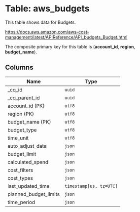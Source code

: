 # Table: aws_budgets

This table shows data for Budgets.

https://docs.aws.amazon.com/aws-cost-management/latest/APIReference/API_budgets_Budget.html

The composite primary key for this table is (**account_id**, **region**, **budget_name**).

## Columns

| Name          | Type          |
| ------------- | ------------- |
|_cq_id|`uuid`|
|_cq_parent_id|`uuid`|
|account_id (PK)|`utf8`|
|region (PK)|`utf8`|
|budget_name (PK)|`utf8`|
|budget_type|`utf8`|
|time_unit|`utf8`|
|auto_adjust_data|`json`|
|budget_limit|`json`|
|calculated_spend|`json`|
|cost_filters|`json`|
|cost_types|`json`|
|last_updated_time|`timestamp[us, tz=UTC]`|
|planned_budget_limits|`json`|
|time_period|`json`|